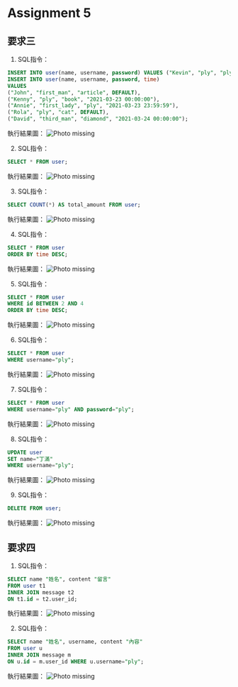 # Assignment 5

## 要求三
1. SQL指令：
```SQL
INSERT INTO user(name, username, password) VALUES ("Kevin", "ply", "ply");
INSERT INTO user(name, username, password, time)
VALUES 
("John", "first_man", "article", DEFAULT),
("Kenny", "ply", "book", "2021-03-23 00:00:00"),
("Annie", "first_lady", "ply", "2021-03-23 23:59:59"),
("Rola", "ply", "cat", DEFAULT),
("David", "third_man", "diamond", "2021-03-24 00:00:00");
```
執行結果圖：
![Photo missing](photo/3-1.png)

2. SQL指令：
```SQL
SELECT * FROM user;
```
執行結果圖：
![Photo missing](photo/3-2.png)

3. SQL指令：
```SQL
SELECT COUNT(*) AS total_amount FROM user;
```
執行結果圖：
![Photo missing](photo/3-3.png)

4. SQL指令：
```SQL
SELECT * FROM user
ORDER BY time DESC;
```
執行結果圖：
![Photo missing](photo/3-4.png)

5. SQL指令：
```SQL
SELECT * FROM user
WHERE id BETWEEN 2 AND 4
ORDER BY time DESC;
```
執行結果圖：
![Photo missing](photo/3-5.png)

6. SQL指令：
```SQL
SELECT * FROM user
WHERE username="ply";
```
執行結果圖：
![Photo missing](photo/3-6.png)

7. SQL指令：
```SQL
SELECT * FROM user
WHERE username="ply" AND password="ply";
```
執行結果圖：
![Photo missing](photo/3-7.png)

8. SQL指令：
```SQL
UPDATE user
SET name="丁滿"
WHERE username="ply";
```
執行結果圖：
![Photo missing](photo/3-8.png)

9. SQL指令：
```SQL
DELETE FROM user;
```
執行結果圖：
![Photo missing](photo/3-9.png)

## 要求四
1. SQL指令：
```SQL
SELECT name "姓名", content "留言"
FROM user t1
INNER JOIN message t2
ON t1.id = t2.user_id;
```
執行結果圖：
![Photo missing](photo/4-1.png)

2. SQL指令：
```SQL
SELECT name "姓名", username, content "內容"
FROM user u
INNER JOIN message m
ON u.id = m.user_id WHERE u.username="ply";
```
執行結果圖：
![Photo missing](photo/4-2.png)
